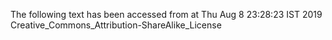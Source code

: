 The following text has been accessed from at Thu Aug 8 23:28:23 IST 2019
Creative_Commons_Attribution-ShareAlike_License
